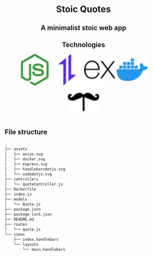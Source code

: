 <h1 align="center">Stoic Quotes</h1>

<h2 align="center">A minimalist stoic web app</h2>

<h2 align="center">Technologies</h2>
  <p align="center" >
    <a href="https://nodejs.org/en"><img src="./assets/nodedotjs-color.svg" alt="nodejs" width=100></a>
    <a href="https://axios-http.com/"><img src="./assets/axios-color.svg" alt="axios" width=100></a>
    <a href="https://expressjs.com/pt-br/"><img src="./assets/express-color.svg" alt="express" width=100></a>
    <a href="https://www.docker.com/"><img src="./assets/docker-color.svg" alt="docker" width=100></a>
    <a href="https://www.npmjs.com/package/express-handlebars"><img src="./assets/handlebarsdotjs-color.svg" alt="handlebars" width=100></a>
  </p>

## File structure
    .
    ├── assets
    │   ├── axios.svg
    │   ├── docker.svg
    │   ├── express.svg
    │   ├── handlebarsdotjs.svg
    │   └── nodedotjs.svg
    ├── controllers
    │   └── quoteController.js
    ├── Dockerfile
    ├── index.js
    ├── models
    │   └── Quote.js
    ├── package.json
    ├── package-lock.json
    ├── README.md
    ├── routes
    │   └── quote.js
    └── views
        ├── index.handlebars
        └── layouts
            └── main.handlebars